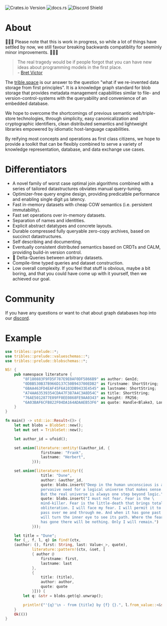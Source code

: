![Crates.io Version](https://img.shields.io/crates/v/tribles)
![docs.rs](https://img.shields.io/docsrs/tribles)
![Discord Shield](https://discordapp.com/api/guilds/795317845181464651/widget.png?style=shield)

# About
🚧🚧🚧 Please note that this is work in progress, so while a lot of things have settled by now, we still favour breaking backwards compatiblity for seeminly minor improvements. 🚧🚧🚧

> The real tragedy would be if people forgot that you can have new ideas about programming models in the first place. <br/> - [Bret Victor](https://worrydream.com/dbx/)

The [trible.space](https://trible.space) is our answer to the question "what if we re-invented data storage from first principles".
It is a knowledge graph standard for blob storage that provides metadata management capabilities similar to file- and version-control-systems
with the queryability and convenience of an embedded database.

We hope to overcome the shortcomings of previous semantic web/triple-store technologies, through simplicity, easy canonicalization and cryptographic identifiers, clean distributed semantics and lightweight libraries empowered by idiomatic host-language capabilities.

By reifying most concepts and operations as first class citizens, we hope to provide a toolkit that can be flexibly combined to serve a variety of knowledge representation, database, and data exchange use cases.

# Differentiators

- A novel family of worst case optimal join algorithms combined with a series of tailored datastructures obviates manual query-tuning.
- Optimizer-free query engine design, providing predicatble performance and enabling single digit μs latency.
- Fast in-memory datasets with cheap COW semantics (i.e. persistent immutability).
- Fast set operations over in-memory datasets.
- Separation of names and identities.
- Explicit abstract datatypes and concrete layouts.
- Durable compressed fully queryable zero-copy archives, based on succinct datastructures.
- Self describing and documenting.
- Eventually consistent distributed semantics based on CRDTs and CALM,
providing build-in version control.
- 🚧 Delta-Queries between arbitrary datasets.
- Compile-time typed queries and dataset construction.
- Low overall complexity. If you feel that stuff is obvious, maybe a bit boring, and that you could have come up with it yourself, then we achieved our goal.

# Community

If you have any questions or want to chat about graph databases hop into our [discord](https://discord.gg/v7AezPywZS).

# Example

```rust
use tribles::prelude::*;
use tribles::prelude::valueschemas::*;
use tribles::prelude::blobschemas::*;

NS! {
    pub namespace literature {
        "8F180883F9FD5F787E9E0AF0DF5866B9" as author: GenId;
        "0DBB530B37B966D137C50B943700EDB2" as firstname: ShortString;
        "6BAA463FD4EAF45F6A103DB9433E4545" as lastname: ShortString;
        "A74AA63539354CDA47F387A4C3A8D54C" as title: ShortString;
        "76AE5012877E09FF0EE0868FE9AA0343" as height: FR256;
        "6A03BAF6CFB822F04DA164ADAAEB53F6" as quote: Handle<Blake3, LongString>;
    }
}

fn main() -> std::io::Result<()> {
    let mut blobs = BlobSet::new();
    let mut set = TribleSet::new();

    let author_id = ufoid();

    set.union(literature::entity!(&author_id, {
                firstname: "Frank",
                lastname: "Herbert",
            }));

    set.union(literature::entity!({
                title: "Dune",
                author: &author_id,
                quote: blobs.insert("Deep in the human unconscious is a \
                pervasive need for a logical universe that makes sense. \
                But the real universe is always one step beyond logic."),
                quote: blobs.insert("I must not fear. Fear is the \
                mind-killer. Fear is the little-death that brings total \
                obliteration. I will face my fear. I will permit it to \
                pass over me and through me. And when it has gone past I \
                will turn the inner eye to see its path. Where the fear \
                has gone there will be nothing. Only I will remain.")
            }));

    let title = "Dune";
    for (_, f, l, q) in find!(ctx,
    (author: (), first: String, last: Value<_>, quote),
            literature::pattern!(ctx, &set, [
            { author @
                firstname: first,
                lastname: last
            },
            {
                title: (title),
                author: author,
                quote: quote
            }])) {
        let q: &str = blobs.get(q).unwrap();

        println!("'{q}'\n - from {title} by {f} {}.", l.from_value::<&str>())
    }
    Ok(())
}
```